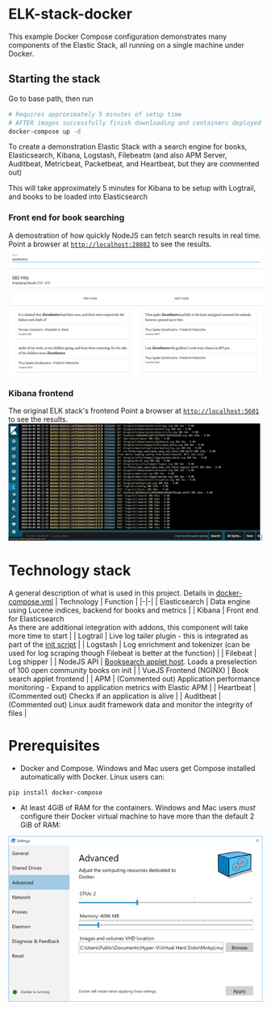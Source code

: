 # ELK-stack-docker
This example Docker Compose configuration demonstrates many components of the
Elastic Stack, all running on a single machine under Docker.

## Starting the stack
Go to base path, then run
```bash
# Requires approximately 5 minutes of setup time 
# AFTER images successfully finish downloading and containers deployed
docker-compose up -d
```
To create a demonstration Elastic Stack with a search engine for books,
Elasticsearch, Kibana, Logstash, Filebeatm (and also APM Server, Auditbeat, Metricbeat,
Packetbeat, and Heartbeat, but they are commented out)

This will take approximately 5 minutes for Kibana to be setup with Logtrail,
and books to be loaded into Elasticsearch

### Front end for book searching
A demostration of how quickly NodeJS can fetch search results in real time.
Point a browser at [`http://localhost:28082`](http://localhost:28082) to see the results.
![NodeJS frontend to see the capabilities of Elasticsearch](screenshots/nodejsfrontend.png)

### Kibana frontend
The original ELK stack's frontend
Point a browser at [`http://localhost:5601`](http://localhost:5601) to see the results.
![Kibana frontend for Elasticsearch](screenshots/kibana-logtrail.png)


# Technology stack
A general description of what is used in this project. Details in [docker-compose.yml](docker-compose.yml)
| Technology | Function |
|-|-|
| Elasticsearch | Data engine using Lucene indices, backend for books and metrics |
| Kibana | Front end for Elasticsearch<br> As there are additional integration with addons, this component will take more time to start |
| Logtrail | Live log tailer plugin - this is integrated as part of the [init script](scripts/setup-kibana-logtrail.sh) |
| Logstash | Log enrichment and tokenizer (can be used for log scraping though Filebeat is better at the function) |
| Filebeat | Log shipper |
| NodeJS API | [Booksearch applet host](Dockerfile). Loads a preselection of 100 open community books on init |
| VueJS Frontend (NGINX) | Book search applet frontend |
| APM | (Commented out) Application performance monitoring - Expand to application metrics with Elastic APM |
| Heartbeat | (Commented out) Checks if an application is alive |
| Auditbeat | (Commented out) Linux audit framework data and monitor the integrity of files |

# Prerequisites
- Docker and Compose. Windows and Mac users get Compose installed automatically
with Docker. Linux users can:
```
pip install docker-compose
```

- At least 4GiB of RAM for the containers. Windows and Mac users _must_
configure their Docker virtual machine to have more than the default 2 GiB of
RAM:

![Docker VM memory settings](screenshots/docker-vm-memory-settings.png)